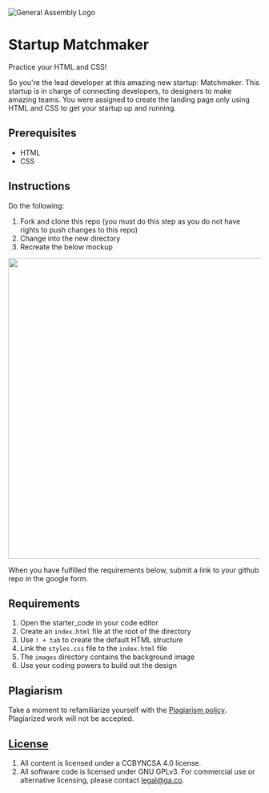 
![General Assembly Logo](https://camo.githubusercontent.com/1a91b05b8f4d44b5bbfb83abac2b0996d8e26c92/687474703a2f2f692e696d6775722e636f6d2f6b6538555354712e706e67)

# Startup Matchmaker

Practice your HTML and CSS!

So you're the lead developer at this amazing new startup: Matchmaker. This startup is in charge of connecting developers, to designers to make amazing teams. You were assigned to create the landing page only using HTML and CSS to get your startup up and running.

## Prerequisites

* HTML
* CSS

## Instructions

Do the following:

1. Fork and clone this repo (you must do this step as you do not have rights to push changes to this repo)
2. Change into the new directory 
3. Recreate the below mockup

<img src="https://res.cloudinary.com/jkeohan/image/upload/v1533402294/startup-matchmaker.png" width=600/>

When you have fulfilled the requirements below, submit a link to your github repo in the google form.

## Requirements

1. Open the starter_code in your code editor
2. Create an `index.html` file at the root of the directory
2. Use `! + tab` to create the default HTML structure
3. Link the `styles.css` file to the `index.html` file
3. The `images` directory contains the background image
4. Use your coding powers to build out the design

## Plagiarism

Take a moment to refamiliarize yourself with the
[Plagiarism policy](https://git.generalassemb.ly/DC-WDI/Administrative/blob/master/plagiarism.md).
Plagiarized work will not be accepted.

## [License](LICENSE)

1.  All content is licensed under a CC­BY­NC­SA 4.0 license.
1.  All software code is licensed under GNU GPLv3. For commercial use or
    alternative licensing, please contact legal@ga.co.
